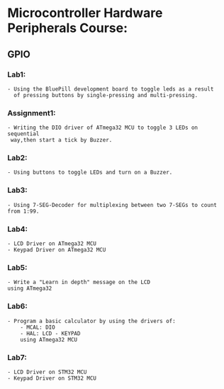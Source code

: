 # Microcontroller Hardware Peripherals Course:

## GPIO

### Lab1: 
	- Using the BluePill development board to toggle leds as a result
	  of pressing buttons by single-pressing and multi-pressing.


### Assignment1:
	- Writing the DIO driver of ATmega32 MCU to toggle 3 LEDs on sequential 
	 way,then start a tick by Buzzer.

### Lab2:
	- Using buttons to toggle LEDs and turn on a Buzzer.

### Lab3:
	- Using 7-SEG-Decoder for multiplexing between two 7-SEGs to count
	from 1:99.

### Lab4:
	- LCD Driver on ATmega32 MCU
	- Keypad Driver on ATmega32 MCU

### Lab5:
	- Write a "Learn in depth" message on the LCD
	using ATmega32

### Lab6:
	- Program a basic calculator by using the drivers of:
		- MCAL: DIO
		- HAL: LCD - KEYPAD
		using ATmega32 MCU

### Lab7:
	- LCD Driver on STM32 MCU
	- Keypad Driver on STM32 MCU


